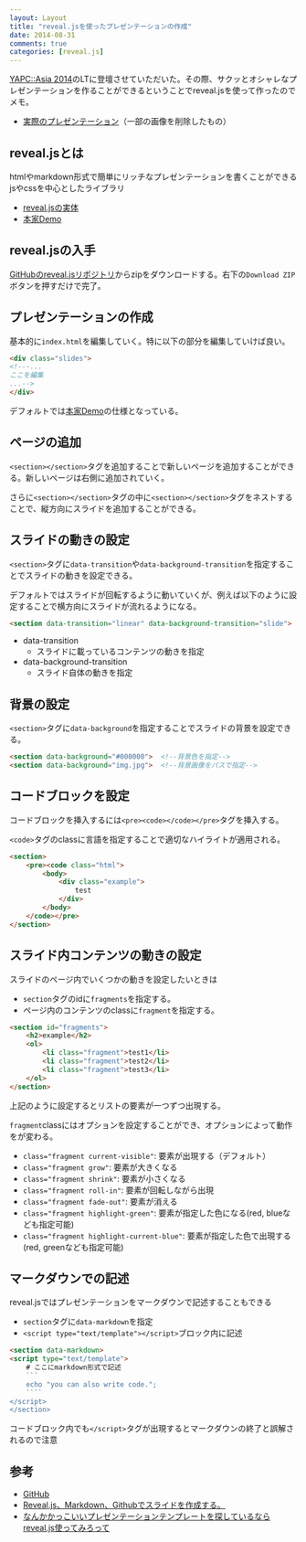 ```yaml
---
layout: Layout
title: "reveal.jsを使ったプレゼンテーションの作成"
date: 2014-08-31
comments: true
categories: [reveal.js]
---
```

[YAPC::Asia 2014](http://yapcasia.org/2014/)のLTに登壇させていただいた。その際、サクッとオシャレなプレゼンテーションを作ることができるということでreveal.jsを使って作ったのでメモ。

* [実際のプレゼンテーション](http://sojiro14.github.io/presentation/2014/08/30/YAPC-Asia-LT/)（一部の画像を削除したもの）

## reveal.jsとは
htmlやmarkdown形式で簡単にリッチなプレゼンテーションを書くことができるjsやcssを中心としたライブラリ

* [reveal.jsの実体](https://github.com/hakimel/reveal.js/)
* [本家Demo](http://lab.hakim.se/reveal-js/#/)

## reveal.jsの入手
[GitHubのreveal.jsリポジトリ](https://github.com/hakimel/reveal.js)からzipをダウンロードする。右下の```Download ZIP```ボタンを押すだけで完了。

## プレゼンテーションの作成
基本的に``` index.html ```を編集していく。特に以下の部分を編集していけば良い。

```html
<div class="slides">
<!---...
ここを編集
...-->
</div>
```
デフォルトでは[本家Demo](http://lab.hakim.se/reveal-js/#/)の仕様となっている。

## ページの追加
 ``` <section></section> ```タグを追加することで新しいページを追加することができる。新しいページは右側に追加されていく。

さらに``` <section></section> ```タグの中に``` <section></section> ```タグをネストすることで、縦方向にスライドを追加することができる。

## スライドの動きの設定
 ``` <section> ```タグに``` data-transition ```や``` data-background-transition ```を指定することでスライドの動きを設定できる。

デフォルトではスライドが回転するように動いていくが、例えば以下のように設定することで横方向にスライドが流れるようになる。

```html
<section data-transition="linear" data-background-transition="slide">
```
* data-transition
    * スライドに載っているコンテンツの動きを指定
* data-background-transition
    * スライド自体の動きを指定

## 背景の設定
 ``` <section> ```タグに```data-background```を指定することでスライドの背景を設定できる。

```html
<section data-background="#000000">  <!--背景色を指定-->
<section data-background="img.jpg">  <!--背景画像をパスで指定-->
```

## コードブロックを設定
コードブロックを挿入するには```<pre><code></code></pre>```タグを挿入する。

 ``` <code> ```タグのclassに言語を指定することで適切なハイライトが適用される。

```html
<section>
    <pre><code class="html">
        <body>
            <div class="example">
                test
            </div>
        </body>
    </code></pre>
</section>
```

## スライド内コンテンツの動きの設定
スライドのページ内でいくつかの動きを設定したいときは

* ```section```タグのidに``` fragments ```を指定する。
* ページ内のコンテンツのclassに``` fragment ```を指定する。

```html
<section id="fragments">
    <h2>example</h2>
    <ol>
        <li class="fragment">test1</li>
        <li class="fragment">test2</li>
        <li class="fragment">test3</li>
    </ol>
</section>
```
上記のように設定するとリストの要素が一つずつ出現する。

 ``` fragment ```classにはオプションを設定することができ、オプションによって動作をが変わる。

* ```class="fragment current-visible"```: 要素が出現する（デフォルト）
* ```class="fragment grow"```: 要素が大きくなる
* ```class="fragment shrink"```: 要素が小さくなる
* ```class="fragment roll-in"```: 要素が回転しながら出現
* ```class="fragment fade-out"```: 要素が消える
* ```class="fragment highlight-green"```: 要素が指定した色になる(red, blueなども指定可能)
* ```class="fragment highlight-current-blue"```: 要素が指定した色で出現する(red, greenなども指定可能)

## マークダウンでの記述
reveal.jsではプレゼンテーションをマークダウンで記述することもできる

* ``` section ```タグに``` data-markdown ```を指定
* ``` <script type="text/template"></script> ```ブロック内に記述

```html
<section data-markdown>
<script type="text/template">
    # ここにmarkdown形式で記述
    ```
    echo "you can also write code.";
    ````
</script>
</section>
```
コードブロック内でも``` </script> ```タグが出現するとマークダウンの終了と誤解されるので注意

## 参考
* [GitHub](https://github.com/hakimel/reveal.js)
* [Reveal.js、Markdown、Githubでスライドを作成する。](http://qiita.com/budougumi0617/items/19b19019bbe01f86e251)
* [なんかかっこいいプレゼンテーションテンプレートを探しているならreveal.js使ってみろって](http://qiita.com/ryurock/items/9c6de36b9d6a716e7992)
